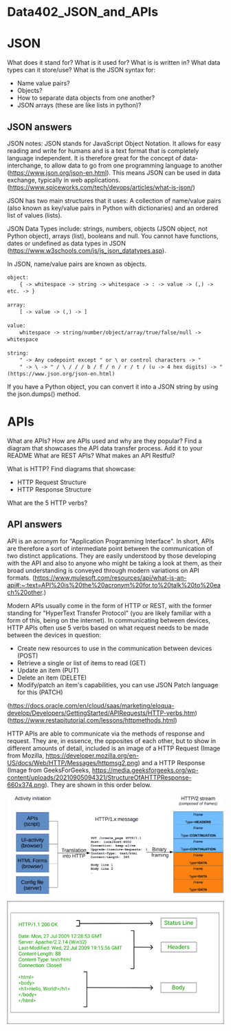 # Data402_JSON_and_APIs

# JSON
 
What does it stand for?
What is it used for?
What is is written in?
What data types can it store/use?
What is the JSON syntax for:
 
- Name value pairs?
- Objects?
- How to separate data objects from one another?
- JSON arrays (these are like lists in python)?


## JSON answers

JSON notes:
    JSON stands for JavaScript Object Notation. It allows for easy reading and write for humans and is a text format that is completely language independent. It is therefore great for the concept of data-interchange, to allow data to go from one programming language to another (https://www.json.org/json-en.html). This means JSON can be used in data exchange, typically in web applications. (https://www.spiceworks.com/tech/devops/articles/what-is-json/)

JSON has two main structures that it uses: A collection of name/value pairs (also known as key/value pairs in Python with dictionaries) and an ordered list of values (lists).

    
JSON Data Types include: strings, numbers, objects (JSON object, not Python object), arrays (list), booleans and null. You cannot have functions, dates or undefined as data types in JSON (https://www.w3schools.com/js/js_json_datatypes.asp).

In JSON, name/value pairs are known as objects.

    object:
        { -> whitespace -> string -> whitespace -> : -> value -> (,) -> etc. -> }

    array:
        [ -> value -> (,) -> ]

    value:
        whitespace -> string/number/object/array/true/false/null -> whitespace

    string:
        " -> Any codepoint except " or \ or control characters -> "
        " -> \ -> " / \ / / / b / f / n / r / t / (u -> 4 hex digits) -> " (https://www.json.org/json-en.html)


If you have a Python object, you can convert it into a JSON string by using the json.dumps() method.


# APIs
What are APIs?
How are APIs used and why are they popular?
Find a diagram that showcases the API data transfer process. Add it to your README
What are REST APIs? What makes an API Restful?
 
What is HTTP?
Find diagrams that showcase:
 
- HTTP Request Structure
- HTTP Response Structure
 
What are the 5 HTTP verbs?


## API answers

API is an acronym for "Application Programming Interface". In short, APIs are therefore a sort of intermediate point between the communication of two distinct applications. They are easily understood by those developing with the API and also to anyone who might be taking a look at them, as their broad understanding is conveyed through modern variations on API formats. (https://www.mulesoft.com/resources/api/what-is-an-api#:~:text=API%20is%20the%20acronym%20for,to%20talk%20to%20each%20other.)


Modern APIs usually come in the form of HTTP or REST, with the former standing for "HyperText Transfer Protocol" (you are likely familiar with a form of this, being on the internet). In communicating between devices, HTTP APIs often use 5 verbs based on what request needs to be made between the devices in question:

- Create new resources to use in the communication between devices (POST)
- Retrieve a single or list of items to read (GET)
- Update an item (PUT)
- Delete an item (DELETE)
- Modify/patch an item's capabilities, you can use JSON Patch language for this (PATCH)

(https://docs.oracle.com/en/cloud/saas/marketing/eloqua-develop/Developers/GettingStarted/APIRequests/HTTP-verbs.htm)
(https://www.restapitutorial.com/lessons/httpmethods.html)

HTTP APIs are able to communicate via the methods of response and request. They are, in essence, the opposites of each other, but to show in different amounts of detail, included is an image of a HTTP Request (Image from Mozilla, https://developer.mozilla.org/en-US/docs/Web/HTTP/Messages/httpmsg2.png) and a HTTP Response (Image from GeeksForGeeks, https://media.geeksforgeeks.org/wp-content/uploads/20210905094321/StructureOfAHTTPResponse-660x374.png). They are shown in this order below.

![image](HTTP_request.png "HTTP Request Structure")

![image](HTTP_response.png "HTTP Response Structure")
